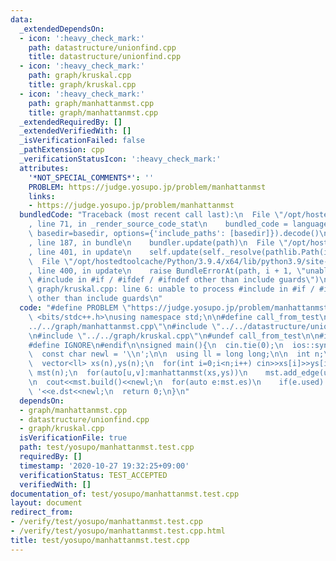 ```yaml
---
data:
  _extendedDependsOn:
  - icon: ':heavy_check_mark:'
    path: datastructure/unionfind.cpp
    title: datastructure/unionfind.cpp
  - icon: ':heavy_check_mark:'
    path: graph/kruskal.cpp
    title: graph/kruskal.cpp
  - icon: ':heavy_check_mark:'
    path: graph/manhattanmst.cpp
    title: graph/manhattanmst.cpp
  _extendedRequiredBy: []
  _extendedVerifiedWith: []
  _isVerificationFailed: false
  _pathExtension: cpp
  _verificationStatusIcon: ':heavy_check_mark:'
  attributes:
    '*NOT_SPECIAL_COMMENTS*': ''
    PROBLEM: https://judge.yosupo.jp/problem/manhattanmst
    links:
    - https://judge.yosupo.jp/problem/manhattanmst
  bundledCode: "Traceback (most recent call last):\n  File \"/opt/hostedtoolcache/Python/3.9.4/x64/lib/python3.9/site-packages/onlinejudge_verify/documentation/build.py\"\
    , line 71, in _render_source_code_stat\n    bundled_code = language.bundle(stat.path,\
    \ basedir=basedir, options={'include_paths': [basedir]}).decode()\n  File \"/opt/hostedtoolcache/Python/3.9.4/x64/lib/python3.9/site-packages/onlinejudge_verify/languages/cplusplus.py\"\
    , line 187, in bundle\n    bundler.update(path)\n  File \"/opt/hostedtoolcache/Python/3.9.4/x64/lib/python3.9/site-packages/onlinejudge_verify/languages/cplusplus_bundle.py\"\
    , line 401, in update\n    self.update(self._resolve(pathlib.Path(included), included_from=path))\n\
    \  File \"/opt/hostedtoolcache/Python/3.9.4/x64/lib/python3.9/site-packages/onlinejudge_verify/languages/cplusplus_bundle.py\"\
    , line 400, in update\n    raise BundleErrorAt(path, i + 1, \"unable to process\
    \ #include in #if / #ifdef / #ifndef other than include guards\")\nonlinejudge_verify.languages.cplusplus_bundle.BundleErrorAt:\
    \ graph/kruskal.cpp: line 6: unable to process #include in #if / #ifdef / #ifndef\
    \ other than include guards\n"
  code: "#define PROBLEM \"https://judge.yosupo.jp/problem/manhattanmst\"\n\n#include\
    \ <bits/stdc++.h>\nusing namespace std;\n\n#define call_from_test\n#include \"\
    ../../graph/manhattanmst.cpp\"\n#include \"../../datastructure/unionfind.cpp\"\
    \n#include \"../../graph/kruskal.cpp\"\n#undef call_from_test\n\n#ifdef SANITIZE\n\
    #define IGNORE\n#endif\n\nsigned main(){\n  cin.tie(0);\n  ios::sync_with_stdio(0);\n\
    \  const char newl = '\\n';\n\n  using ll = long long;\n\n  int n;\n  cin>>n;\n\
    \  vector<ll> xs(n),ys(n);\n  for(int i=0;i<n;i++) cin>>xs[i]>>ys[i];\n\n  Kruskal<ll>\
    \ mst(n);\n  for(auto[u,v]:manhattanmst(xs,ys))\n    mst.add_edge(u,v,abs(xs[u]-xs[v])+abs(ys[u]-ys[v]));\n\
    \n  cout<<mst.build()<<newl;\n  for(auto e:mst.es)\n    if(e.used) cout<<e.src<<'\
    \ '<<e.dst<<newl;\n  return 0;\n}\n"
  dependsOn:
  - graph/manhattanmst.cpp
  - datastructure/unionfind.cpp
  - graph/kruskal.cpp
  isVerificationFile: true
  path: test/yosupo/manhattanmst.test.cpp
  requiredBy: []
  timestamp: '2020-10-27 19:32:25+09:00'
  verificationStatus: TEST_ACCEPTED
  verifiedWith: []
documentation_of: test/yosupo/manhattanmst.test.cpp
layout: document
redirect_from:
- /verify/test/yosupo/manhattanmst.test.cpp
- /verify/test/yosupo/manhattanmst.test.cpp.html
title: test/yosupo/manhattanmst.test.cpp
---
```

